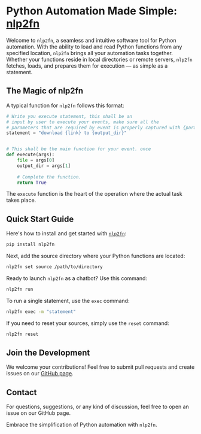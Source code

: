 # Python Automation Made Simple: [nlp2fn](https://pypi.org/project/nlp2fn/)

Welcome to `nlp2fn`, a seamless and intuitive software tool for Python automation. With the ability to load and read Python functions from any specified location, `nlp2fn` brings all your automation tasks together. Whether your functions reside in local directories or remote servers, `nlp2fn` fetches, loads, and prepares them for execution — as simple as a statement.

## The Magic of nlp2fn

A typical function for `nlp2fn` follows this format:

```python
# Write you execute statement, this shall be an 
# input by user to execute your events, make sure all the 
# parameters that are required by event is properly captured with {param_name}.
statement = "download {link} to {output_dir}"


# This shall be the main function for your event. once 
def execute(args):
    file = args[0]
    output_dir = args[1]
    
    # Complete the function.
    return True
```

The `execute` function is the heart of the operation where the actual task takes place.

## Quick Start Guide

Here's how to install and get started with [`nlp2fn`](https://pypi.org/project/nlp2fn/):

```bash
pip install nlp2fn
```

Next, add the source directory where your Python functions are located:

```bash
nlp2fn set source /path/to/directory
```

Ready to launch `nlp2fn` as a chatbot? Use this command:

```bash
nlp2fn run
```

To run a single statement, use the `exec` command:

```bash
nlp2fn exec -m "statement"
```

If you need to reset your sources, simply use the `reset` command:

```bash
nlp2fn reset
```

## Join the Development

We welcome your contributions! Feel free to submit pull requests and create issues on our [GitHub page](https://github.com/dextrop/nlp2fn/issues).

## Contact

For questions, suggestions, or any kind of discussion, feel free to open an issue on our GitHub page.

Embrace the simplification of Python automation with `nlp2fn`.